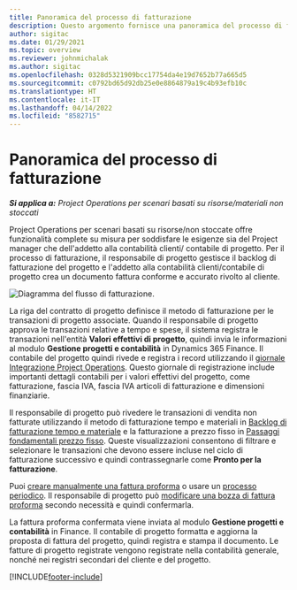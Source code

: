 ```yaml
---
title: Panoramica del processo di fatturazione
description: Questo argomento fornisce una panoramica del processo di fatturazione in Project Operations per scenari di risorse/materiali non stoccati.
author: sigitac
ms.date: 01/29/2021
ms.topic: overview
ms.reviewer: johnmichalak
ms.author: sigitac
ms.openlocfilehash: 0328d5321909bcc17754da4e19d7652b77a665d5
ms.sourcegitcommit: c0792bd65d92db25e0e8864879a19c4b93efb10c
ms.translationtype: HT
ms.contentlocale: it-IT
ms.lasthandoff: 04/14/2022
ms.locfileid: "8582715"
---
```

# <a name="invoicing-process-overview"></a>Panoramica del processo di fatturazione

_**Si applica a:** Project Operations per scenari basati su risorse/materiali non stoccati_

Project Operations per scenari basati su risorse/non stoccate offre funzionalità complete su misura per soddisfare le esigenze sia del Project manager che dell'addetto alla contabilità clienti/ contabile di progetto. Per il processo di fatturazione, il responsabile di progetto gestisce il backlog di fatturazione del progetto e l'addetto alla contabilità clienti/contabile di progetto crea un documento fattura conforme e accurato rivolto al cliente.

![Diagramma del flusso di fatturazione.](./media/invoicing-flow.png)

La riga del contratto di progetto definisce il metodo di fatturazione per le transazioni di progetto associate. Quando il responsabile di progetto approva le transazioni relative a tempo e spese, il sistema registra le transazioni nell'entità **Valori effettivi di progetto**, quindi invia le informazioni al modulo **Gestione progetti e contabilità** in Dynamics 365 Finance. Il contabile del progetto quindi rivede e registra i record utilizzando il [giornale Integrazione Project Operations](../project-accounting/project-operations-integration-journal.md). Questo giornale di registrazione include importanti dettagli contabili per i valori effettivi del progetto, come fatturazione, fascia IVA, fascia IVA articoli di fatturazione e dimensioni finanziarie.

Il responsabile di progetto può rivedere le transazioni di vendita non fatturate utilizzando il metodo di fatturazione tempo e materiali in [Backlog di fatturazione tempo e materiale](../proforma-invoicing/manage-billing-backlog.md#time-and-material-billing-backlog) e la fatturazione a prezzo fisso in [Passaggi fondamentali prezzo fisso](../proforma-invoicing/manage-billing-backlog.md#fixed-price-milestones). Queste visualizzazioni consentono di filtrare e selezionare le transazioni che devono essere incluse nel ciclo di fatturazione successivo e quindi contrassegnarle come **Pronto per la fatturazione**.

Puoi [creare manualmente una fattura proforma](../proforma-invoicing/create-manual-proforma-invoice.md) o usare un [processo periodico](../proforma-invoicing/configure-automated-invoice-creation.md). Il responsabile di progetto può [modificare una bozza di fattura proforma](../proforma-invoicing/manage-proforma-invoice.md) secondo necessità e quindi confermarla.

La fattura proforma confermata viene inviata al modulo **Gestione progetti e contabilità** in Finance. Il contabile di progetto formatta e aggiorna la proposta di fattura del progetto, quindi registra e stampa il documento. Le fatture di progetto registrate vengono registrate nella contabilità generale, nonché nei registri secondari del cliente e del progetto.


[!INCLUDE[footer-include](../includes/footer-banner.md)]